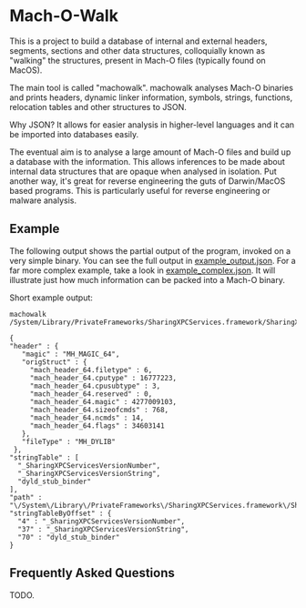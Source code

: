 # Mach-O-Walk

This is a project to build a database of internal and external headers, segments, sections and other data structures, colloquially known as "walking" the structures, present in Mach-O files (typically found on MacOS).

The main tool is called "machowalk". machowalk analyses Mach-O binaries and prints headers, dynamic linker information, symbols, strings, functions, relocation tables and other structures to JSON.

Why JSON? It allows for easier analysis in higher-level languages and it can be imported into databases easily.

The eventual aim is to analyse a large amount of Mach-O files and build up a database with the information. This allows inferences to be made about internal data structures that are opaque when analysed in isolation. Put another way, it's great for reverse engineering the guts of Darwin/MacOS based programs. This is particularly useful for reverse engineering or malware analysis.

## Example
The following output shows the partial output of the program, invoked on a very simple binary. You can see the full output in [example_output.json](example_output.json). For a far more complex example, take a look in [example_complex.json](example_complex.json). It will illustrate just how much information can be packed into a Mach-O binary.

Short example output:

```
machowalk /System/Library/PrivateFrameworks/SharingXPCServices.framework/SharingXPCServices
```
```
{
"header" : {
   "magic" : "MH_MAGIC_64",
   "origStruct" : {
     "mach_header_64.filetype" : 6,
     "mach_header_64.cputype" : 16777223,
     "mach_header_64.cpusubtype" : 3,
     "mach_header_64.reserved" : 0,
     "mach_header_64.magic" : 4277009103,
     "mach_header_64.sizeofcmds" : 768,
     "mach_header_64.ncmds" : 14,
     "mach_header_64.flags" : 34603141
   },
   "fileType" : "MH_DYLIB"
 },
"stringTable" : [
  "_SharingXPCServicesVersionNumber",
  "_SharingXPCServicesVersionString",
  "dyld_stub_binder"
],
"path" : "\/System\/Library\/PrivateFrameworks\/SharingXPCServices.framework\/SharingXPCServices",
"stringTableByOffset" : {
  "4" : "_SharingXPCServicesVersionNumber",
  "37" : "_SharingXPCServicesVersionString",
  "70" : "dyld_stub_binder"
}
```

## Frequently Asked Questions

TODO.
